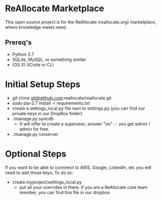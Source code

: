 ReAllocate Marketplace
============================
This open source project is for the ReAllocate (reallocate.org) marketplace, where knowledge meets need.


Prereq's
-----------------
* Python 2.7
* SQLite, MySQL, or something similar
* (OS X) XCode or CLI


Initial Setup Steps
===========

* git clone git@github.com:reallocate/reallocate.git
* sudo pip-2.7 install -r requirements.txt
* create a settings_local.py file next to settings.py (you can find our private keys in our DropBox folder)
* ./manage.py syncdb
   * It will offer to create a superuser; answer "no" -- you get admin / admin for free.
* ./manage.py runserver

Optional Steps
===========
If you want to be able to connnect to AWS, Google, LinkedIn, etc you will
need to add those keys. To do so:

* create myproject/settings_local.py
   * put all your overrides in there.  if you are a ReAllocate core team member, you can find this file in our dropbox
